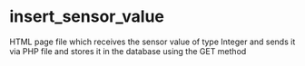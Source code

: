 # insert_sensor_value

 HTML page file which receives the sensor value of type Integer and sends it via PHP file and stores it in the database using the GET method
